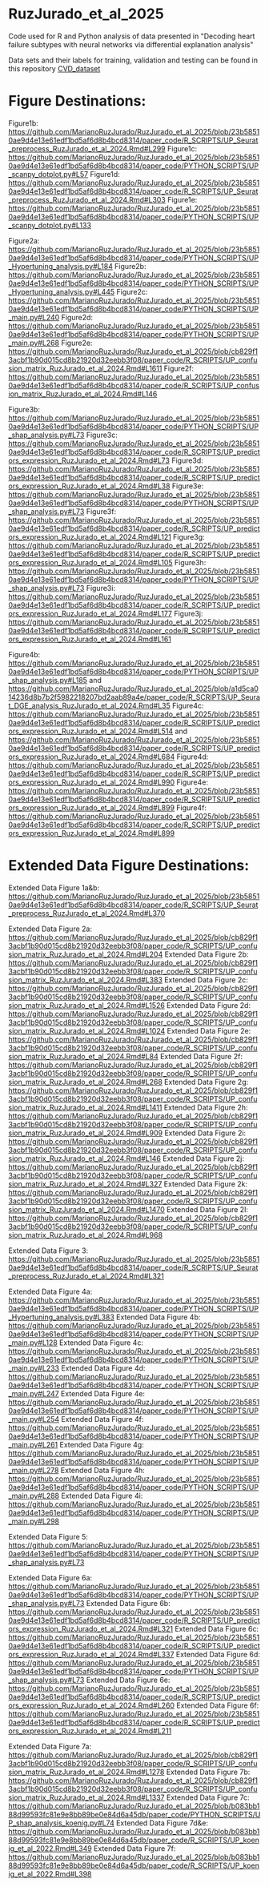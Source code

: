 # RuzJurado_et_al_2025
Code used for R and Python analysis of data presented in "Decoding heart failure subtypes with neural networks via differential explanation analysis"

Data sets and their labels for training, validation and testing can be found in this repository [CVD_dataset](https://huggingface.co/datasets/mruzjurado/CVD_dataset)


# Figure Destinations:

Figure1b: https://github.com/MarianoRuzJurado/RuzJurado_et_al_2025/blob/23b58510ae9d4e13e61edf1bd5af6d8b4bcd8314/paper_code/R_SCRIPTS/UP_Seurat_preprocess_RuzJurado_et_al_2024.Rmd#L299
Figure1c: https://github.com/MarianoRuzJurado/RuzJurado_et_al_2025/blob/23b58510ae9d4e13e61edf1bd5af6d8b4bcd8314/paper_code/PYTHON_SCRIPTS/UP_scanpy_dotplot.py#L57
Figure1d: https://github.com/MarianoRuzJurado/RuzJurado_et_al_2025/blob/23b58510ae9d4e13e61edf1bd5af6d8b4bcd8314/paper_code/R_SCRIPTS/UP_Seurat_preprocess_RuzJurado_et_al_2024.Rmd#L303
Figure1e: https://github.com/MarianoRuzJurado/RuzJurado_et_al_2025/blob/23b58510ae9d4e13e61edf1bd5af6d8b4bcd8314/paper_code/PYTHON_SCRIPTS/UP_scanpy_dotplot.py#L133

Figure2a: https://github.com/MarianoRuzJurado/RuzJurado_et_al_2025/blob/23b58510ae9d4e13e61edf1bd5af6d8b4bcd8314/paper_code/PYTHON_SCRIPTS/UP_Hypertuning_analysis.py#L184
Figure2b: https://github.com/MarianoRuzJurado/RuzJurado_et_al_2025/blob/23b58510ae9d4e13e61edf1bd5af6d8b4bcd8314/paper_code/PYTHON_SCRIPTS/UP_Hypertuning_analysis.py#L445
Figure2c: https://github.com/MarianoRuzJurado/RuzJurado_et_al_2025/blob/23b58510ae9d4e13e61edf1bd5af6d8b4bcd8314/paper_code/PYTHON_SCRIPTS/UP_main.py#L240
Figure2d: https://github.com/MarianoRuzJurado/RuzJurado_et_al_2025/blob/23b58510ae9d4e13e61edf1bd5af6d8b4bcd8314/paper_code/PYTHON_SCRIPTS/UP_main.py#L268
Figure2e: https://github.com/MarianoRuzJurado/RuzJurado_et_al_2025/blob/cb829f13acbf1b90d015cd8b21920d32eebb3f08/paper_code/R_SCRIPTS/UP_confusion_matrix_RuzJurado_et_al_2024.Rmd#L1611
Figure2f: https://github.com/MarianoRuzJurado/RuzJurado_et_al_2025/blob/23b58510ae9d4e13e61edf1bd5af6d8b4bcd8314/paper_code/R_SCRIPTS/UP_confusion_matrix_RuzJurado_et_al_2024.Rmd#L146

Figure3b: https://github.com/MarianoRuzJurado/RuzJurado_et_al_2025/blob/23b58510ae9d4e13e61edf1bd5af6d8b4bcd8314/paper_code/PYTHON_SCRIPTS/UP_shap_analysis.py#L73
Figure3c: https://github.com/MarianoRuzJurado/RuzJurado_et_al_2025/blob/23b58510ae9d4e13e61edf1bd5af6d8b4bcd8314/paper_code/R_SCRIPTS/UP_predictors_expression_RuzJurado_et_al_2024.Rmd#L73
Figure3d: https://github.com/MarianoRuzJurado/RuzJurado_et_al_2025/blob/23b58510ae9d4e13e61edf1bd5af6d8b4bcd8314/paper_code/R_SCRIPTS/UP_predictors_expression_RuzJurado_et_al_2024.Rmd#L38
Figure3e: https://github.com/MarianoRuzJurado/RuzJurado_et_al_2025/blob/23b58510ae9d4e13e61edf1bd5af6d8b4bcd8314/paper_code/PYTHON_SCRIPTS/UP_shap_analysis.py#L73
Figure3f: https://github.com/MarianoRuzJurado/RuzJurado_et_al_2025/blob/23b58510ae9d4e13e61edf1bd5af6d8b4bcd8314/paper_code/R_SCRIPTS/UP_predictors_expression_RuzJurado_et_al_2024.Rmd#L121
Figure3g: https://github.com/MarianoRuzJurado/RuzJurado_et_al_2025/blob/23b58510ae9d4e13e61edf1bd5af6d8b4bcd8314/paper_code/R_SCRIPTS/UP_predictors_expression_RuzJurado_et_al_2024.Rmd#L105
Figure3h: https://github.com/MarianoRuzJurado/RuzJurado_et_al_2025/blob/23b58510ae9d4e13e61edf1bd5af6d8b4bcd8314/paper_code/PYTHON_SCRIPTS/UP_shap_analysis.py#L73
Figure3i: https://github.com/MarianoRuzJurado/RuzJurado_et_al_2025/blob/23b58510ae9d4e13e61edf1bd5af6d8b4bcd8314/paper_code/R_SCRIPTS/UP_predictors_expression_RuzJurado_et_al_2024.Rmd#L177
Figure3j: https://github.com/MarianoRuzJurado/RuzJurado_et_al_2025/blob/23b58510ae9d4e13e61edf1bd5af6d8b4bcd8314/paper_code/R_SCRIPTS/UP_predictors_expression_RuzJurado_et_al_2024.Rmd#L161

Figure4b: https://github.com/MarianoRuzJurado/RuzJurado_et_al_2025/blob/23b58510ae9d4e13e61edf1bd5af6d8b4bcd8314/paper_code/PYTHON_SCRIPTS/UP_shap_analysis.py#L185
and
https://github.com/MarianoRuzJurado/RuzJurado_et_al_2025/blob/a1d5ca014236d8b7b2f5982218207bd2aab89a4e/paper_code/R_SCRIPTS/UP_Seurat_DGE_analysis_RuzJurado_et_al_2024.Rmd#L35
Figure4c: https://github.com/MarianoRuzJurado/RuzJurado_et_al_2025/blob/23b58510ae9d4e13e61edf1bd5af6d8b4bcd8314/paper_code/R_SCRIPTS/UP_predictors_expression_RuzJurado_et_al_2024.Rmd#L514
and
https://github.com/MarianoRuzJurado/RuzJurado_et_al_2025/blob/23b58510ae9d4e13e61edf1bd5af6d8b4bcd8314/paper_code/R_SCRIPTS/UP_predictors_expression_RuzJurado_et_al_2024.Rmd#L684
Figure4d: https://github.com/MarianoRuzJurado/RuzJurado_et_al_2025/blob/23b58510ae9d4e13e61edf1bd5af6d8b4bcd8314/paper_code/R_SCRIPTS/UP_predictors_expression_RuzJurado_et_al_2024.Rmd#L990
Figure4e: https://github.com/MarianoRuzJurado/RuzJurado_et_al_2025/blob/23b58510ae9d4e13e61edf1bd5af6d8b4bcd8314/paper_code/R_SCRIPTS/UP_predictors_expression_RuzJurado_et_al_2024.Rmd#L899
Figure4f: https://github.com/MarianoRuzJurado/RuzJurado_et_al_2025/blob/23b58510ae9d4e13e61edf1bd5af6d8b4bcd8314/paper_code/R_SCRIPTS/UP_predictors_expression_RuzJurado_et_al_2024.Rmd#L899

# Extended Data Figure Destinations:


Extended Data Figure 1a&b: https://github.com/MarianoRuzJurado/RuzJurado_et_al_2025/blob/23b58510ae9d4e13e61edf1bd5af6d8b4bcd8314/paper_code/R_SCRIPTS/UP_Seurat_preprocess_RuzJurado_et_al_2024.Rmd#L370

Extended Data Figure 2a: https://github.com/MarianoRuzJurado/RuzJurado_et_al_2025/blob/cb829f13acbf1b90d015cd8b21920d32eebb3f08/paper_code/R_SCRIPTS/UP_confusion_matrix_RuzJurado_et_al_2024.Rmd#L204
Extended Data Figure 2b: https://github.com/MarianoRuzJurado/RuzJurado_et_al_2025/blob/cb829f13acbf1b90d015cd8b21920d32eebb3f08/paper_code/R_SCRIPTS/UP_confusion_matrix_RuzJurado_et_al_2024.Rmd#L383
Extended Data Figure 2c: https://github.com/MarianoRuzJurado/RuzJurado_et_al_2025/blob/cb829f13acbf1b90d015cd8b21920d32eebb3f08/paper_code/R_SCRIPTS/UP_confusion_matrix_RuzJurado_et_al_2024.Rmd#L1526
Extended Data Figure 2d: https://github.com/MarianoRuzJurado/RuzJurado_et_al_2025/blob/cb829f13acbf1b90d015cd8b21920d32eebb3f08/paper_code/R_SCRIPTS/UP_confusion_matrix_RuzJurado_et_al_2024.Rmd#L1024
Extended Data Figure 2e: https://github.com/MarianoRuzJurado/RuzJurado_et_al_2025/blob/cb829f13acbf1b90d015cd8b21920d32eebb3f08/paper_code/R_SCRIPTS/UP_confusion_matrix_RuzJurado_et_al_2024.Rmd#L84
Extended Data Figure 2f: https://github.com/MarianoRuzJurado/RuzJurado_et_al_2025/blob/cb829f13acbf1b90d015cd8b21920d32eebb3f08/paper_code/R_SCRIPTS/UP_confusion_matrix_RuzJurado_et_al_2024.Rmd#L268
Extended Data Figure 2g: https://github.com/MarianoRuzJurado/RuzJurado_et_al_2025/blob/cb829f13acbf1b90d015cd8b21920d32eebb3f08/paper_code/R_SCRIPTS/UP_confusion_matrix_RuzJurado_et_al_2024.Rmd#L1411
Extended Data Figure 2h: https://github.com/MarianoRuzJurado/RuzJurado_et_al_2025/blob/cb829f13acbf1b90d015cd8b21920d32eebb3f08/paper_code/R_SCRIPTS/UP_confusion_matrix_RuzJurado_et_al_2024.Rmd#L909
Extended Data Figure 2i: https://github.com/MarianoRuzJurado/RuzJurado_et_al_2025/blob/cb829f13acbf1b90d015cd8b21920d32eebb3f08/paper_code/R_SCRIPTS/UP_confusion_matrix_RuzJurado_et_al_2024.Rmd#L146
Extended Data Figure 2j: https://github.com/MarianoRuzJurado/RuzJurado_et_al_2025/blob/cb829f13acbf1b90d015cd8b21920d32eebb3f08/paper_code/R_SCRIPTS/UP_confusion_matrix_RuzJurado_et_al_2024.Rmd#L327
Extended Data Figure 2k: https://github.com/MarianoRuzJurado/RuzJurado_et_al_2025/blob/cb829f13acbf1b90d015cd8b21920d32eebb3f08/paper_code/R_SCRIPTS/UP_confusion_matrix_RuzJurado_et_al_2024.Rmd#L1470
Extended Data Figure 2l: https://github.com/MarianoRuzJurado/RuzJurado_et_al_2025/blob/cb829f13acbf1b90d015cd8b21920d32eebb3f08/paper_code/R_SCRIPTS/UP_confusion_matrix_RuzJurado_et_al_2024.Rmd#L968

Extended Data Figure 3: https://github.com/MarianoRuzJurado/RuzJurado_et_al_2025/blob/23b58510ae9d4e13e61edf1bd5af6d8b4bcd8314/paper_code/R_SCRIPTS/UP_Seurat_preprocess_RuzJurado_et_al_2024.Rmd#L321

Extended Data Figure 4a: https://github.com/MarianoRuzJurado/RuzJurado_et_al_2025/blob/23b58510ae9d4e13e61edf1bd5af6d8b4bcd8314/paper_code/PYTHON_SCRIPTS/UP_Hypertuning_analysis.py#L383
Extended Data Figure 4b: https://github.com/MarianoRuzJurado/RuzJurado_et_al_2025/blob/23b58510ae9d4e13e61edf1bd5af6d8b4bcd8314/paper_code/PYTHON_SCRIPTS/UP_main.py#L128
Extended Data Figure 4c: https://github.com/MarianoRuzJurado/RuzJurado_et_al_2025/blob/23b58510ae9d4e13e61edf1bd5af6d8b4bcd8314/paper_code/PYTHON_SCRIPTS/UP_main.py#L233
Extended Data Figure 4d: https://github.com/MarianoRuzJurado/RuzJurado_et_al_2025/blob/23b58510ae9d4e13e61edf1bd5af6d8b4bcd8314/paper_code/PYTHON_SCRIPTS/UP_main.py#L247
Extended Data Figure 4e: https://github.com/MarianoRuzJurado/RuzJurado_et_al_2025/blob/23b58510ae9d4e13e61edf1bd5af6d8b4bcd8314/paper_code/PYTHON_SCRIPTS/UP_main.py#L254
Extended Data Figure 4f: https://github.com/MarianoRuzJurado/RuzJurado_et_al_2025/blob/23b58510ae9d4e13e61edf1bd5af6d8b4bcd8314/paper_code/PYTHON_SCRIPTS/UP_main.py#L261
Extended Data Figure 4g: https://github.com/MarianoRuzJurado/RuzJurado_et_al_2025/blob/23b58510ae9d4e13e61edf1bd5af6d8b4bcd8314/paper_code/PYTHON_SCRIPTS/UP_main.py#L278
Extended Data Figure 4h: https://github.com/MarianoRuzJurado/RuzJurado_et_al_2025/blob/23b58510ae9d4e13e61edf1bd5af6d8b4bcd8314/paper_code/PYTHON_SCRIPTS/UP_main.py#L288
Extended Data Figure 4i: https://github.com/MarianoRuzJurado/RuzJurado_et_al_2025/blob/23b58510ae9d4e13e61edf1bd5af6d8b4bcd8314/paper_code/PYTHON_SCRIPTS/UP_main.py#L298

Extended Data Figure 5: https://github.com/MarianoRuzJurado/RuzJurado_et_al_2025/blob/23b58510ae9d4e13e61edf1bd5af6d8b4bcd8314/paper_code/PYTHON_SCRIPTS/UP_shap_analysis.py#L73

Extended Data Figure 6a: https://github.com/MarianoRuzJurado/RuzJurado_et_al_2025/blob/23b58510ae9d4e13e61edf1bd5af6d8b4bcd8314/paper_code/PYTHON_SCRIPTS/UP_shap_analysis.py#L73
Extended Data Figure 6b: https://github.com/MarianoRuzJurado/RuzJurado_et_al_2025/blob/23b58510ae9d4e13e61edf1bd5af6d8b4bcd8314/paper_code/R_SCRIPTS/UP_predictors_expression_RuzJurado_et_al_2024.Rmd#L321
Extended Data Figure 6c: https://github.com/MarianoRuzJurado/RuzJurado_et_al_2025/blob/23b58510ae9d4e13e61edf1bd5af6d8b4bcd8314/paper_code/R_SCRIPTS/UP_predictors_expression_RuzJurado_et_al_2024.Rmd#L337
Extended Data Figure 6d: https://github.com/MarianoRuzJurado/RuzJurado_et_al_2025/blob/23b58510ae9d4e13e61edf1bd5af6d8b4bcd8314/paper_code/PYTHON_SCRIPTS/UP_shap_analysis.py#L73
Extended Data Figure 6e: https://github.com/MarianoRuzJurado/RuzJurado_et_al_2025/blob/23b58510ae9d4e13e61edf1bd5af6d8b4bcd8314/paper_code/R_SCRIPTS/UP_predictors_expression_RuzJurado_et_al_2024.Rmd#L260
Extended Data Figure 6f: https://github.com/MarianoRuzJurado/RuzJurado_et_al_2025/blob/23b58510ae9d4e13e61edf1bd5af6d8b4bcd8314/paper_code/R_SCRIPTS/UP_predictors_expression_RuzJurado_et_al_2024.Rmd#L211

Extended Data Figure 7a: https://github.com/MarianoRuzJurado/RuzJurado_et_al_2025/blob/cb829f13acbf1b90d015cd8b21920d32eebb3f08/paper_code/R_SCRIPTS/UP_confusion_matrix_RuzJurado_et_al_2024.Rmd#L1278
Extended Data Figure 7b: https://github.com/MarianoRuzJurado/RuzJurado_et_al_2025/blob/cb829f13acbf1b90d015cd8b21920d32eebb3f08/paper_code/R_SCRIPTS/UP_confusion_matrix_RuzJurado_et_al_2024.Rmd#L1337
Extended Data Figure 7c: https://github.com/MarianoRuzJurado/RuzJurado_et_al_2025/blob/b083bb188d99593fc81e9e8bb89be0e84d6a45db/paper_code/PYTHON_SCRIPTS/UP_shap_analysis_koenig.py#L74
Extended Data Figure 7d&e: https://github.com/MarianoRuzJurado/RuzJurado_et_al_2025/blob/b083bb188d99593fc81e9e8bb89be0e84d6a45db/paper_code/R_SCRIPTS/UP_koenig_et_al_2022.Rmd#L349
Extended Data Figure 7f: https://github.com/MarianoRuzJurado/RuzJurado_et_al_2025/blob/b083bb188d99593fc81e9e8bb89be0e84d6a45db/paper_code/R_SCRIPTS/UP_koenig_et_al_2022.Rmd#L398

